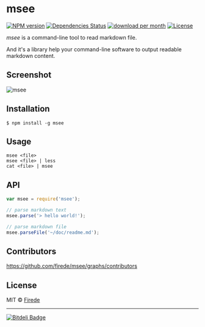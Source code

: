 msee
===

[![NPM version](https://img.shields.io/npm/v/msee.svg?style=flat-square)](https://npmjs.org/package/msee)
[![Dependencies Status](https://img.shields.io/david/firede/msee.svg?style=flat-square)](https://david-dm.org/firede/msee)
[![download per month](https://img.shields.io/npm/dm/msee.svg?style=flat-square)](https://npmjs.org/package/msee)
[![License](https://img.shields.io/npm/l/msee.svg?style=flat-square)](https://npmjs.org/package/msee)

*msee* is a command-line tool to read markdown file.

And it's a library help your command-line software to output readable markdown content.

## Screenshot

![msee](https://f.cloud.github.com/assets/157338/1808778/175a83aa-6d77-11e3-8cf7-7c756bab34f8.png)

## Installation

    $ npm install -g msee

## Usage

    msee <file>
    msee <file> | less
    cat <file> | msee

## API

```javascript
var msee = require('msee');

// parse markdown text
msee.parse('> hello world!');

// parse markdown file
msee.parseFile('~/doc/readme.md');
```

## Contributors

https://github.com/firede/msee/graphs/contributors

## License

MIT &copy; [Firede](https://github.com/firede)

---

[![Bitdeli Badge](https://d2weczhvl823v0.cloudfront.net/firede/msee/trend.png)](https://bitdeli.com/free "Bitdeli Badge")

